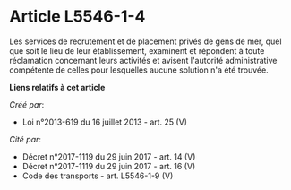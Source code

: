 # Article L5546-1-4

Les services de recrutement et de placement privés de gens de mer, quel que soit le lieu de leur établissement, examinent et
répondent à toute réclamation concernant leurs activités et avisent l'autorité administrative compétente de celles pour
lesquelles aucune solution n'a été trouvée.

**Liens relatifs à cet article**

_Créé par_:

  - Loi n°2013-619 du 16 juillet 2013 - art. 25 (V)

_Cité par_:

  - Décret n°2017-1119 du 29 juin 2017 - art. 14 (V)
  - Décret n°2017-1119 du 29 juin 2017 - art. 16 (V)
  - Code des transports - art. L5546-1-9 (V)
